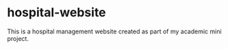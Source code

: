 # hospital-website
This is a hospital management website created as part of my academic mini project.
